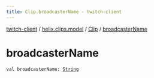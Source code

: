 ```yaml
---
title: Clip.broadcasterName - twitch-client
---
```


[twitch-client](../../index.html) / [helix.clips.model](../index.html) / [Clip](index.html) / [broadcasterName](./broadcaster-name.html)

# broadcasterName

`val broadcasterName: `[`String`](https://kotlinlang.org/api/latest/jvm/stdlib/kotlin/-string/index.html)